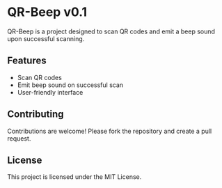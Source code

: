 # QR-Beep v0.1

QR-Beep is a project designed to scan QR codes and emit a beep sound upon successful scanning.

## Features

- Scan QR codes
- Emit beep sound on successful scan
- User-friendly interface


## Contributing

Contributions are welcome! Please fork the repository and create a pull request.

## License

This project is licensed under the MIT License.
